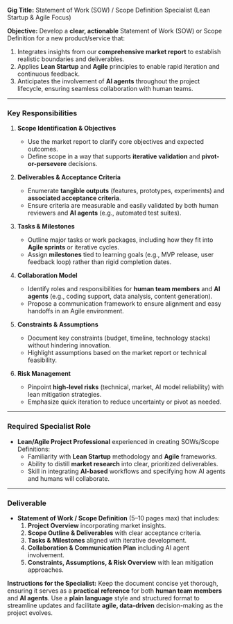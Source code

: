 **Gig Title:** Statement of Work (SOW) / Scope Definition Specialist (Lean Startup & Agile Focus)

**Objective:**
Develop a **clear, actionable** Statement of Work (SOW) or Scope Definition for a new product/service that:

1. Integrates insights from our **comprehensive market report** to establish realistic boundaries and deliverables.
2. Applies **Lean Startup** and **Agile** principles to enable rapid iteration and continuous feedback.
3. Anticipates the involvement of **AI agents** throughout the project lifecycle, ensuring seamless collaboration with human teams.

---

### Key Responsibilities

1. **Scope Identification & Objectives**

   - Use the market report to clarify core objectives and expected outcomes.
   - Define scope in a way that supports **iterative validation** and **pivot-or-persevere** decisions.

2. **Deliverables & Acceptance Criteria**

   - Enumerate **tangible outputs** (features, prototypes, experiments) and **associated acceptance criteria**.
   - Ensure criteria are measurable and easily validated by both human reviewers and **AI agents** (e.g., automated test suites).

3. **Tasks & Milestones**

   - Outline major tasks or work packages, including how they fit into **Agile sprints** or iterative cycles.
   - Assign **milestones** tied to learning goals (e.g., MVP release, user feedback loop) rather than rigid completion dates.

4. **Collaboration Model**

   - Identify roles and responsibilities for **human team members** and **AI agents** (e.g., coding support, data analysis, content generation).
   - Propose a communication framework to ensure alignment and easy handoffs in an Agile environment.

5. **Constraints & Assumptions**

   - Document key constraints (budget, timeline, technology stacks) without hindering innovation.
   - Highlight assumptions based on the market report or technical feasibility.

6. **Risk Management**
   - Pinpoint **high-level risks** (technical, market, AI model reliability) with lean mitigation strategies.
   - Emphasize quick iteration to reduce uncertainty or pivot as needed.

---

### Required Specialist Role

- **Lean/Agile Project Professional** experienced in creating SOWs/Scope Definitions:
  - Familiarity with **Lean Startup** methodology and **Agile** frameworks.
  - Ability to distill **market research** into clear, prioritized deliverables.
  - Skill in integrating **AI-based** workflows and specifying how AI agents and humans will collaborate.

---

### Deliverable

- **Statement of Work / Scope Definition** (5–10 pages max) that includes:
  1. **Project Overview** incorporating market insights.
  2. **Scope Outline & Deliverables** with clear acceptance criteria.
  3. **Tasks & Milestones** aligned with iterative development.
  4. **Collaboration & Communication Plan** including AI agent involvement.
  5. **Constraints, Assumptions, & Risk Overview** with lean mitigation approaches.

**Instructions for the Specialist:**
Keep the document concise yet thorough, ensuring it serves as a **practical reference** for both **human team members** and **AI agents**. Use a **plain language** style and structured format to streamline updates and facilitate **agile, data-driven** decision-making as the project evolves.
